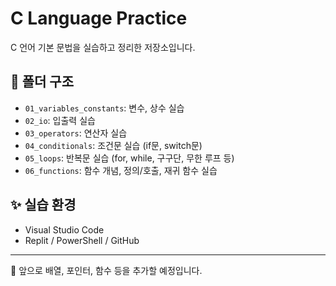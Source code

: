 # C Language Practice

C 언어 기본 문법을 실습하고 정리한 저장소입니다.

## 📂 폴더 구조

- `01_variables_constants`: 변수, 상수 실습
- `02_io`: 입출력 실습
- `03_operators`: 연산자 실습
- `04_conditionals`: 조건문 실습 (if문, switch문)
- `05_loops`: 반복문 실습 (for, while, 구구단, 무한 루프 등)
- `06_functions`: 함수 개념, 정의/호출, 재귀 함수 실습

## ✨ 실습 환경

- Visual Studio Code  
- Replit / PowerShell / GitHub

---

🚀 앞으로 배열, 포인터, 함수 등을 추가할 예정입니다.
